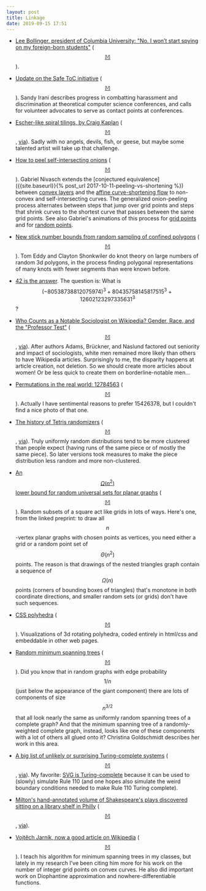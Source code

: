 ```yaml
---
layout: post
title: Linkage
date: 2019-09-15 17:51
---
```

* [Lee Bollinger, president of Columbia University: "No, I won’t start spying on my foreign-born students"](https://www.washingtonpost.com/opinions/no-i-wont-start-spying-on-my-foreign-born-students/2019/08/29/01c80e84-c9b2-11e9-a1fe-ca46e8d573c0_story.html) ([$$\mathbb{M}$$](https://mathstodon.xyz/@11011110/102718751083310854)).

* [Update on the Safe ToC initiative](https://windowsontheory.org/2019/08/30/update-on-the-safe-toc-initiative-guest-post-by-sandy-irani/) ([$$\mathbb{M}$$](https://mathstodon.xyz/@11011110/102725927728134229)). Sandy Irani describes progress in combatting harassment and discrimination at theoretical computer science conferences, and calls for volunteer advocates to serve as contact points at conferences.

* [Escher-like spiral tilings, by Craig Kaplan](http://isohedral.ca/escher-like-spiral-tilings/) ([$$\mathbb{M}$$](https://mathstodon.xyz/@11011110/102732614495435403), [via](https://news.ycombinator.com/item?id=20854644)). Sadly with no angels, devils, fish, or geese, but maybe some talented artist will take up that challenge.

* [How to peel self-intersecting onions](https://arxiv.org/abs/1909.00263) ([$$\mathbb{M}$$](https://mathstodon.xyz/@jeffgerickson/102734672335961160)). Gabriel Nivasch extends the [conjectured equivalence]({{site.baseurl}}{% post_url 2017-10-11-peeling-vs-shortening %}) between [convex layers](https://en.wikipedia.org/wiki/Convex_layers) and the [affine curve-shortening flow](https://en.wikipedia.org/wiki/Curve-shortening_flow#Related_flows) to non-convex and self-intersecting curves. The generalized onion-peeling process alternates between steps that jump over grid points and steps that shrink curves to the shortest curve that passes between the same grid points. See also Gabriel's animations of this process for [grid points](https://mathstodon.xyz/@gnivasch/102741204463574303) and for [random points](https://mathstodon.xyz/@gnivasch/102753301344471044).

* [New stick number bounds from random sampling of confined polygons](https://arxiv.org/abs/1909.00917) ([$$\mathbb{M}$$](https://mathstodon.xyz/@shonk/102742716819892997)). Tom Eddy and Clayton Shonkwiler do knot theory on large numbers of random 3d polygons, in the process finding polygonal representations of many knots with fewer segments than were known before.

* [42 is the answer](https://aperiodical.com/2019/09/42-is-the-answer-to-the-question-what-is-80538738812075974%c2%b3-80435758145817515%c2%b3-12602123297335631%c2%b3/). The question is: What is $$ (-80538738812075974)^3 + 80435758145817515^3 + 12602123297335631^3 $$?

* [Who Counts as a Notable Sociologist on Wikipedia? Gender, Race, and the "Professor Test"](https://doi.org/10.1177/2378023118823946) ([$$\mathbb{M}$$](https://mathstodon.xyz/@11011110/102755324164533099), [via](https://en.wikipedia.org/wiki/Wikipedia:Wikipedia_Signpost/2019-08-30/Recent_research)). After authors Adams, Brückner, and Naslund factored out seniority and impact of sociologists, white men remained more likely than others to have Wikipedia articles. Surprisingly to me, the disparity happens at article creation, not deletion. So we should create more articles about women! Or be less quick to create them on borderline-notable men...

* [Permutations in the real world: 12784563](https://www.flickr.com/photos/132410114@N04/24230683269/) ([$$\mathbb{M}$$](https://mathstodon.xyz/@11011110/102763393307640430)). Actually I have sentimental reasons to prefer 15426378, but I couldn't find a nice photo of that one.

* [The history of Tetris randomizers](https://simon.lc/the-history-of-tetris-randomizers) ([$$\mathbb{M}$$](https://mathstodon.xyz/@11011110/102766825773116819), [via](https://www.metafilter.com/182935/let-piece-I-J-L-TMathfloorMathrandom-4)). Truly uniformly random distributions tend to be more clustered than people expect (having runs of the same piece or of mostly the same piece). So later versions took measures to make the piece distribution less random and more non-clustered.

* [An $$\Omega(n^2)$$ lower bound for random universal sets for planar graphs](https://arxiv.org/abs/1908.07097) ([$$\mathbb{M}$$](https://mathstodon.xyz/@11011110/102771230722757397)). Random subsets of a square act like grids in lots of ways. Here's one, from the linked preprint: to draw all $$n$$-vertex planar graphs with chosen points as vertices, you need either a grid or a random point set of $$\Theta(n^2)$$ points. The reason is that drawings of the nested triangles graph contain a sequence of $$\Omega(n)$$ points (corners of bounding boxes of triangles) that's monotone in both coordinate directions, and smaller random sets (or grids) don't have such sequences.

* [CSS polyhedra](https://codepen.io/collection/eErLu/) ([$$\mathbb{M}$$](https://mathstodon.xyz/web/statuses/102775320989084287)). Visualizations of 3d rotating polyhedra, coded entirely in html/css and embeddable in other web pages.

* [Random minimum spanning trees](https://www.maths.ox.ac.uk/node/30217) ([$$\mathbb{M}$$](https://mathstodon.xyz/@11011110/102786143581334329)). Did you know that in random graphs with edge probability $$1/n$$ (just below the appearance of the giant component) there are lots of components of size $$n^{3/2}$$ that all look nearly the same as uniformly random spanning trees of a complete graph? And that the minimum spanning tree of a randomly-weighted complete graph, instead, looks like one of these components with a lot of others all glued onto it? Christina Goldschmidt describes her work in this area.

* [A big list of unlikely or surprising Turing-complete systems](https://www.gwern.net/Turing-complete) ([$$\mathbb{M}$$](https://mathstodon.xyz/@11011110/102789724968251958), [via](https://www.metafilter.com/183095/On-having-sufficient-complexity-to-allow-for-arbitrary-computation)). My favorite: [SVG is Turing-complete](https://github.com/tom-p-reichel/svg-is-turing-complete) because it can be used to (slowly) simulate Rule 110 (and one hopes also simulate the weird boundary conditions needed to make Rule 110 Turing complete).

* [Milton's hand-annotated volume of Shakespeare's plays discovered sitting on a library shelf in Philly](https://www.english.cam.ac.uk/cmt/?p=5751) ([$$\mathbb{M}$$](https://mathstodon.xyz/@11011110/102791968928048975), [via](https://www.metafilter.com/183100/Miltons-Shakespeare)).

* [Vojtěch Jarník, now a good article on Wikipedia](https://en.wikipedia.org/wiki/Vojt%C4%9Bch_Jarn%C3%ADk) ([$$\mathbb{M}$$](https://mathstodon.xyz/@11011110/102798710399112671)). I teach his algorithm for minimum spanning trees in my classes, but lately in my research I've been citing him more for his work on the number of integer grid points on convex curves. He also did important work on Diophantine approximation and nowhere-differentiable functions.